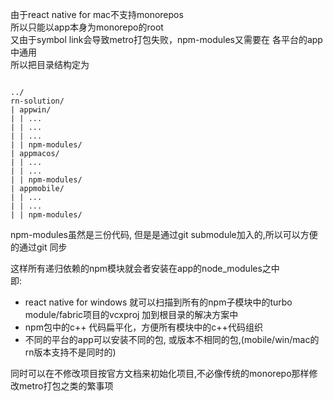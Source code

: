 由于react native for mac不支持monorepos  
所以只能以app本身为monorepo的root  
又由于symbol link会导致metro打包失败，npm-modules又需要在 各平台的app中通用  
所以把目录结构定为  

```

../
rn-solution/
| appwin/
| | ...
| | ...
| | ...
| | npm-modules/
| appmacos/
| | ...
| | ...
| | npm-modules/
| appmobile/
| | ...
| | ...
| | npm-modules/

```
npm-modules虽然是三份代码, 但是是通过git submodule加入的,所以可以方便的通过git 同步  

这样所有递归依赖的npm模块就会者安装在app的node_modules之中  
即: 

+ react native for windows 就可以扫描到所有的npm子模块中的turbo module/fabric项目的vcxproj 加到根目录的解决方案中  
+ npm包中的c++ 代码扁平化，方便所有模块中的c++代码组织
+ 不同的平台的app可以安装不同的包, 或版本不相同的包,(mobile/win/mac的rn版本支持不是同时的)

同时可以在不修改项目按官方文档来初始化项目,不必像传统的monorepo那样修改metro打包之类的繁事项  

